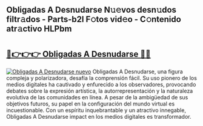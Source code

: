 ## Obligadas A Desnudarse N𝚞𝚎vos desn𝚞dos filtr𝚊dos - Parts-b2l F𝚘tos vid𝚎o - C𝚘ntenido atr𝚊ctivo HLPbm

# <h2><a href="http://mb9k3n.tromn.icu/?c=Obligadas+A+Desnudarse">🔗👉👉👉 Obligadas A Desnudarse 🔗🔗</a></h2>

[![Obligadas A Desnudarse nuevo](https://i.imgur.com/pEAQMta.gif)](http://mb9k3n.tromn.icu/?c=Obligadas+A+Desnudarse)
Obligadas A Desnudarse, una figura compleja y polarizadora, desafía la comprensión fácil. Su uso pionero de los medios digitales ha cautivado y enfurecido a los observadores, provocando debates sobre la expresión artística, la autorrepresentación y la naturaleza evolutiva de las comunidades en línea. A pesar de la ambigüedad de sus objetivos futuros, su papel en la configuración del mundo virtual es incuestionable. Con un espíritu inquebrantable y un atractivo innegable, Obligadas A Desnudarse impact en los medios digitales es transformador.
